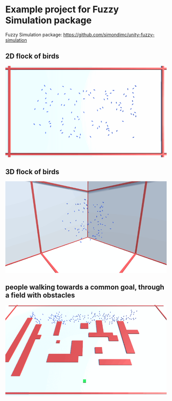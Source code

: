 # Example project for Fuzzy Simulation package

Fuzzy Simulation package: https://github.com/simondimc/unity-fuzzy-simulation

## 2D flock of birds

![2d birds](README/2d_birds.gif)

## 3D flock of birds

![3d birds](README/3d_birds.gif)

## people walking towards a common goal, through a field with obstacles

![humans](README/humans.gif)